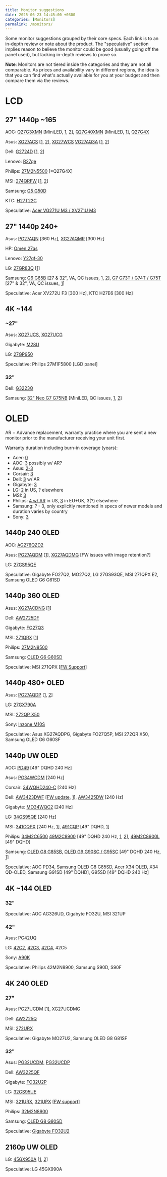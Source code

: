 ```yaml
---
title: Monitor suggestions
date: 2025-06-23 14:45:00 +0300
categories: [Monitors]
permalink: /monitors/
---
```


Some monitor suggestions grouped by their core specs. Each link is to an in-depth review or note about the product. The "speculative" section implies reason to believe the monitor could be good (usually going off the panel used), but lacking in-depth reviews to prove so.

**Note**: Monitors are not tiered inside the categories and they are not all comparable. As prices and availability vary in different regions, the idea is that you can find what's actually available for you at your budget and then compare them via the reviews.

# LCD

## 27" 1440p ~165

AOC: [Q27G3XMN](<https://www.youtube.com/watch?v=XbQ8Pe4WVxc>) [MiniLED, [1](<https://www.rtings.com/monitor/reviews/aoc/q27g3xmn>), [2](<https://tftcentral.co.uk/reviews/aoc-q27g3xmn>)], [Q27G40XMN](<https://www.youtube.com/watch?v=dDOybDnJ9cM>) [MiniLED, [1](<https://www.rtings.com/monitor/reviews/aoc/q27g40xmn>)], [Q27G4X](<https://www.youtube.com/watch?v=Ix9jwP_q_IM>)

Asus: [XG27ACS](<https://www.youtube.com/watch?v=cXgvP84g2BU>) [[1](<https://www.rtings.com/monitor/reviews/asus/rog-strix-xg27acs>), [2](<https://www.youtube.com/watch?v=G2T1wNu6Q6Y>)], [XG27WCS](<https://www.youtube.com/watch?v=heD3VTJvKAo>) [VG27AQ3A](<https://www.youtube.com/watch?v=jogkXwQwQI4>) [[1](<https://www.youtube.com/watch?v=__WHIe_KPXY>), [2](<https://www.youtube.com/watch?v=X39gYoif7Jk>)]

Dell: [G2724D](<https://www.youtube.com/watch?v=pw9ByU6AOd8>) [[1](<https://www.rtings.com/monitor/reviews/dell/g2724d>), [2](<https://www.youtube.com/watch?v=7Bj59SEc3f8>)]

Lenovo: [R27qe](<https://www.youtube.com/watch?v=PcUNbfsOrQM>)

Philips: [27M2N5500](<https://www.youtube.com/watch?v=ElbQ5WiO95c>) [=Q27G4X]

MSI: [274QRFW](<https://hardwareand.co/dossiers/peripheriques/analyse-le-moniteur-mag-274qrfw-de-chez-msi>) [[1](<https://youtu.be/Gt12D4TUnUU?t=6m47s>), [2](<https://www.youtube.com/watch?v=mTM136IQiNQ>)]

Samsung: [G5 G50D](<https://www.rtings.com/monitor/reviews/samsung/odyssey-g5-g50d-s27dg50>)

KTC: [H27T22C](<https://youtu.be/hkPUK8FM_VQ>)

Speculative: [Acer VG271U M3 / XV271U M3](<https://discord.com/channels/286168815585198080/873056765367955478/1293533301968994307>)

## 27" 1440p 240+

Asus: [PG27AQN](<https://www.youtube.com/watch?v=eYFtLBM3a78>) [360 Hz], [XG27AQMR](<https://www.youtube.com/watch?v=Wik4DhEaj_8>) [300 Hz]

HP: [Omen 27qs](<https://www.rtings.com/monitor/reviews/hp/omen-27qs>)

Lenovo: [Y27qf-30](<https://www.youtube.com/watch?v=GofFvSYi1CQ>)

LG: [27GR83Q](<https://www.youtube.com/watch?v=Z-1zV7MYT4U>) [[1](<https://www.youtube.com/watch?v=IEv895dnoVY>)]

Samsung: [G6 G65B](<https://www.rtings.com/monitor/reviews/samsung/odyssey-g6-s32bg65>) [27 & 32", VA, QC issues, [1](<https://www.youtube.com/watch?v=lqblkGhMwq4>), [2](<https://www.typectechreviews.com/post/samsung-odyssey-g6-g65b-gaming-monitor-review>)], [G7 G73T / G74T / G75T](<https://www.youtube.com/watch?v=go1qsBetgV0>) [27" & 32", VA, QC issues, [1](<https://www.rtings.com/monitor/reviews/samsung/odyssey-g7-c32g75t>)] 

Speculative: Acer XV272U F3 [300 Hz], KTC H27E6 [300 Hz]

## 4K ~144

### ~27"

Asus: [XG27UCS](<https://www.youtube.com/watch?v=7c_SW4539Lk>), [XG27UCG](<https://www.youtube.com/watch?v=rVYVDODQmQ8>)

Gigabyte: [M28U](<https://www.youtube.com/watch?v=xnJjuQdQiyo>)

LG: [27GP950](<https://www.rtings.com/monitor/reviews/lg/27gp950-b>)

Speculative: Philips 27M1F5800 [LGD panel]

### 32"

Dell: [G3223Q](<https://www.rtings.com/monitor/reviews/dell/g3223q>)

Samsung: [32" Neo G7 G75NB](<https://www.youtube.com/watch?v=SMcABSuKAK0>) [MiniLED, QC issues, [1](<https://www.rtings.com/monitor/reviews/samsung/odyssey-neo-g7-s32bg75>), [2](<https://pcmonitors.info/reviews/samsung-odyssey-neo-g7-s32bg75/>)]

# OLED

AR = Advance replacement, warranty practice where you are sent a new monitor prior to the manufacturer receiving your unit first.

Warranty duration including burn-in coverage (years):
- Acer: [0](<https://images.acer.com/is/content/acer/Acer_MON_WTY_DOC_3_YR_MICI_US_CA_MX_LA_46.AD159.003_040213pdf>)
- AOC: [3](<https://aoc.com/us/gaming/aoc-oled>) possibly w/ AR?
- Asus: [2-3](<https://www.asus.com/us/support/faq/1051914/>)
- Corsair: [3](<https://www.corsair.com/us/en/explorer/gamer/monitors/should-i-be-concerned-about-burn-in-on-my-corsair-oled-monitor/>)
- Dell: [3](<https://tftcentral.co.uk/news/improvements-in-oled-care-features-allow-manufacturers-to-offer-added-burn-in-warranty-cover>) w/ AR
- Gigabyte: [3](<https://www.gigabyte.com/Press/News/2154>)
- LG: [2](<https://www.theverge.com/23827701/lg-oled-burn-in-warranty-two-desktop-monitor-windows>) in US, ? elsewhere 
- MSI: [3](<https://www.msi.com/news/detail/3-Year-Burn-in-Warranty-for-MSI-OLED-Monitors-143207>)
- Philips: [4 w/ AR](<https://www.usa.philips.com/c-w/support-home/warranty/warranty-bl.html>) in US, [3](<https://www.evnia.philips>) in EU+UK, 3(?) elsewhere
- Samsung: ? - 3, only explicitly mentioned in specs of newer models and duration varies by country
- Sony: [3](<https://www.hdtvtest.co.uk/news/sony-offers-three-year-burn-in-warranty-cover-for-oled-monitors>)

## 1440p 240 OLED

AOC: [AG276QZD2](<https://www.youtube.com/watch?v=7tXNC-rFs1g>)

Asus: [PG27AQDM](<https://www.youtube.com/watch?v=R0AkfhZp70w>) [[1](<https://www.youtube.com/watch?v=CqRT06hFDL8>)], [XG27AQDMG](<https://www.youtube.com/watch?v=4OD1Gml24gI>) [FW issues with image retention?]

LG: [27GS95QE](<https://www.rtings.com/monitor/reviews/lg/27gs95qe-b>)

Speculative: Gigabyte FO27Q2, MO27Q2, LG 27GS93QE, MSI 271QPX E2, Samsung OLED G6 G61SD

## 1440p 360 OLED

Asus: [XG27ACDNG](<https://www.youtube.com/watch?v=3jjFoEi0zDA>) [[1](<https://www.rtings.com/monitor/reviews/asus/rog-strix-oled-xg27acdng>)]

Dell: [AW2725DF](<https://www.youtube.com/watch?v=0ssesoCm4lU>)

Gigabyte: [FO27Q3](<https://www.youtube.com/watch?v=Je2WdeqaHto>)

MSI: [271QRX](<https://www.youtube.com/watch?v=XgtzP5Xs1aI>) [[1](<https://www.youtube.com/watch?v=-BcXYC9ANxE>)]

Philips: [27M2N8500](<https://www.youtube.com/watch?v=k7fe2KeD25g>)

Samsung: [OLED G6 G60SD](<https://www.rtings.com/monitor/reviews/samsung/odyssey-oled-g6-g60sd-s27dg60>)

Speculative: MSI 271QPX [[FW Support](<https://www.msi.com/news/detail/MAG-321UPX-QD-OLED-and-MAG-271QPX-QD-OLED-Support-Firmware-Update-143951>)]

## 1440p 480+ OLED

Asus: [PG27AQDP](<https://www.youtube.com/watch?v=fLekvkdOQvI>) [[1](<https://www.rtings.com/monitor/reviews/asus/rog-swift-oled-pg27aqdp>), [2](<https://tftcentral.co.uk/reviews/asus-rog-swift-pg27aqdp>)]

LG: [27GX790A](<https://www.rtings.com/monitor/reviews/lg/27gx790a-b>)

MSI: [272QP X50](<https://www.youtube.com/watch?v=gIFPzQ5L-ZM>)

Sony: [Inzone M10S](<https://www.rtings.com/monitor/reviews/sony/inzone-m10s>)

Speculative: Asus XG27AQDPG, Gigabyte FO27Q5P, MSI 272QR X50, Samsung OLED G6 G60SF

## 1440p UW OLED

AOC: [PD49](<https://tftcentral.co.uk/reviews/aoc-agon-pro-porsche-design-pd49>) [49" DQHD 240 Hz]

Asus: [PG34WCDM](<https://www.rtings.com/monitor/reviews/asus/rog-swift-oled-pg34wcdm>) [240 Hz]

Corsair: [34WQHD240-C](<https://www.youtube.com/watch?v=_5gInzdwoQs>) [240 Hz]

Dell: [AW3423DWF](<https://www.youtube.com/watch?v=b0aLF3KVOTQ>) [[FW update](<https://www.youtube.com/watch?v=jTvqGFBPIw4>), [1](<https://www.rtings.com/monitor/reviews/dell/alienware-aw3423dwf>)], [AW3425DW](<https://www.youtube.com/watch?v=ct3ojXNkq8Q>) [240 Hz]

Gigabyte: [MO34WQC2](<https://www.youtube.com/watch?v=AaHOcqinQBI>) [240 Hz]

LG: [34GS95QE](<https://www.rtings.com/monitor/reviews/lg/34gs95qe-b>) [240 Hz]

MSI: [341CQPX](<https://www.youtube.com/watch?v=YYCKQ2Pcgw0>) [240 Hz, [1](<https://tftcentral.co.uk/reviews/msi-mpg-341cqpx-qd-oled>)], [491CQP](<https://www.youtube.com/watch?v=IPgb7xaW6B0>) [49" DQHD, [1](<https://www.youtube.com/watch?v=xDYc6_jIDec>)]

Philips: [34M2C6500](<https://www.youtube.com/watch?v=iPCvktwPp60>) [49M2C8900](<https://www.youtube.com/watch?v=Pe4hfsUeHks>) [49" DQHD 240 Hz, [1](<https://www.youtube.com/watch?v=31lzfW_vjKM>), [2](<https://www.kitguru.net/peripherals/dominic-moass/philips-evnia-49m2c8900-review-240hz-qd-oled-super-ultrawide/all/1/>)], [49M2C8900L](<https://www.youtube.com/watch?v=-Qbm93I7fi4>) [49" DQHD]

Samsung: [OLED G8 G85SB](<https://www.youtube.com/watch?v=RmDmJ_1SudA>), [OLED G9 G90SC / G95SC](<https://www.youtube.com/watch?v=BSTds2SjxsU>) [49" DQHD 240 Hz, [1](<https://www.rtings.com/monitor/reviews/samsung/odyssey-oled-g9-g95sc-s49cg95>)]

Speculative: AOC PD34, Samsung OLED G8 G85SD, Acer X34 OLED, X34 QD-OLED, Samsung G91SD [49" DQHD], G95SD [49" DQHD 240 Hz]

## 4K ~144 OLED

### 32"

Speculative: AOC AG326UD, Gigabyte FO32U, MSI 321UP

### 42"

Asus: [PG42UQ](<https://www.youtube.com/watch?v=MNBmFJ68SCw>)

LG: [42C2](<https://www.rtings.com/monitor/reviews/lg/42-c2-oled>), [42C3](<https://www.rtings.com/tv/reviews/lg/c3-oled>), [42C4](<https://www.rtings.com/monitor/reviews/lg/42-c4-oled>), 42C5

Sony: [A90K](<https://www.rtings.com/tv/reviews/sony/a90k-oled>)

Speculative: Philips 42M2N8900, Samsung S90D, S90F

## 4K 240 OLED

### 27"

Asus: [PG27UCDM](<https://www.youtube.com/watch?v=tCLxxmULrdY>) [[1](<https://tftcentral.co.uk/reviews/asus-rog-swift-pg27ucdm>)], [XG27UCDMG](<https://www.youtube.com/watch?v=oY2tUxRlQAM>)

Dell: [AW2725Q](<https://www.youtube.com/watch?v=tBjB5ZUAfAE>)

MSI: [272URX](<https://www.youtube.com/watch?v=su7f1Gg6WIE>)

Speculative: Gigabyte MO27U2, Samsung OLED G8 G81SF

### 32"

Asus: [PG32UCDM](<https://www.youtube.com/watch?v=qywLwR7KT9M>), [PG32UCDP](<https://www.youtube.com/watch?v=5HNZina-4Tc>)

Dell: [AW3225QF](<https://www.youtube.com/watch?v=GR9H_kg1uZU>)

Gigabyte: [FO32U2P](<https://www.youtube.com/watch?v=dLVLX_busi4>)

LG: [32GS95UE](<https://www.youtube.com/watch?v=Jvdng6cqlhI>)

MSI: [321URX](<https://www.youtube.com/watch?v=O1cPgQ9F4IY>), [321UPX](<https://www.youtube.com/watch?v=Wwli6kxX3bc>) [[FW support](<https://www.msi.com/news/detail/MAG-321UPX-QD-OLED-and-MAG-271QPX-QD-OLED-Support-Firmware-Update-143951>)]

Philips: [32M2N8900](<https://www.youtube.com/watch?v=ly0pqcisD6c>)

Samsung: [OLED G8 G80SD](<https://www.rtings.com/monitor/reviews/samsung/odyssey-oled-g8-g80sd-s32dg80>)

Speculative: [Gigabyte FO32U2](<https://tftcentral.co.uk/news/gigabyte-aorus-fo32u2-offers-a-lower-cost-alternative-to-the-fo32u2p-without-the-displayport-2-1-connection>)

## 2160p UW OLED

LG: [45GX950A](<https://www.youtube.com/watch?v=70uei9-FqkE>) [[1](<https://www.rtings.com/monitor/reviews/lg/45gx950a-b>), [2](<https://www.youtube.com/watch?v=2iwUAIgDy6k>)]

Speculative: LG 45GX990A